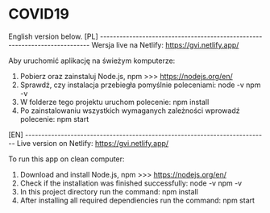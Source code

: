 # COVID19

English version below.
[PL] ---------------------------------------------------------------------------
Wersja live na Netlify:
https://gvi.netlify.app/

Aby uruchomić aplikację na świeżym komputerze:
1. Pobierz oraz zainstaluj Node.js, npm >>> https://nodejs.org/en/
2. Sprawdź, czy instalacja przebiegła pomyślnie poleceniami:
    node -v
    npm -v
3. W folderze tego projektu uruchom polecenie:
    npm install
4. Po zainstalowaniu wszystkich wymaganych zależności wprowadź polecenie:
    npm start

[EN] ---------------------------------------------------------------------------
Live version on Netlify:
https://gvi.netlify.app/

To run this app on clean computer:
1. Download and install Node.js, npm >>> https://nodejs.org/en/
2. Check if the installation was finished successfully:
    node -v
    npm -v
3. In this project directory run the command:
    npm install
4. After installing all required dependiencies run the command:
    npm start
